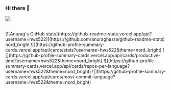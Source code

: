 ### Hi there 👋

![](https://github-profile-summary-cards.vercel.app/api/cards/profile-details?username=hws522&theme=nord_bright)

<br>
[![Anurag's GitHub stats](https://github-readme-stats.vercel.app/api?username=hws522)](https://github.com/anuraghazra/github-readme-stats)
nord_bright
![](https://github-profile-summary-cards.vercel.app/api/cards/stats?username=hws522&theme=nord_bright)
![](https://github-profile-summary-cards.vercel.app/api/cards/productive-time?username=hws522&theme=nord_bright)
![](https://github-profile-summary-cards.vercel.app/api/cards/repos-per-language?username=hws522&theme=nord_bright)
![](https://github-profile-summary-cards.vercel.app/api/cards/most-commit-language?username=hws522&theme=nord_bright)


